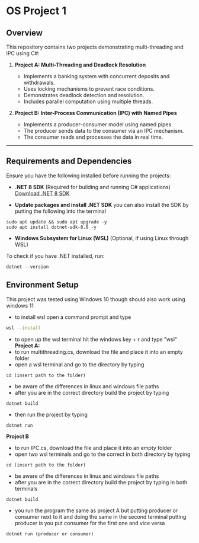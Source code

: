 # OS Project 1

## Overview

This repository contains two projects demonstrating multi-threading and IPC using C#:

1. **Project A: Multi-Threading and Deadlock Resolution**  
   - Implements a banking system with concurrent deposits and withdrawals.
   - Uses locking mechanisms to prevent race conditions.
   - Demonstrates deadlock detection and resolution.
   - Includes parallel computation using multiple threads.

2. **Project B: Inter-Process Communication (IPC) with Named Pipes**  
   - Implements a producer-consumer model using named pipes.
   - The producer sends data to the consumer via an IPC mechanism.
   - The consumer reads and processes the data in real time.

---

## Requirements and Dependencies

Ensure you have the following installed before running the projects:

- **.NET 8 SDK** (Required for building and running C# applications)  
  [Download .NET 8 SDK](https://dotnet.microsoft.com/en-us/download/dotnet/8.0)

- **Update packages and install .NET SDK**
  you can also install the SDK by putting the following into the terminal
```
sudo apt update && sudo apt upgrade -y
sudo apt install dotnet-sdk-8.0 -y
```

- **Windows Subsystem for Linux (WSL)** (Optional, if using Linux through WSL)

To check if you have .NET installed, run:

```
dotnet --version
```

## Environment Setup

This project was tested using Windows 10 though should also work using windows 11
- to install wsl open a command prompt and type
```sh
wsl --install
```
- to open up the wsl terminal hit the windows key + r and type "wsl"
  **Project A:**
- to run multithreading.cs, download the file and place it into an empty folder
- open a wsl terminal and go to the directory by typing 
```
cd (insert path to the folder)
```
- be aware of the differences in linux and windows file paths
- after you are in the correct directory build the project by typing
```
dotnet build
```
- then run the project by typing
```
dotnet run
```

**Project B**
- to run IPC.cs, download the file and place it into an empty folder
- open two wsl terminals and go to the correct in both directory by typing
```
cd (insert path to the folder)
```
- be aware of the differences in linux and windows file paths
- after you are in the correct directory build the project by typing in both terminals
```
dotnet build
```
- you run the program the same as project A but putting producer or consumer next to it and
  doing the same in the second terminal putting producer is you put consumer for the first one and vice versa
```
dotnet run (producer or consumer)
```
